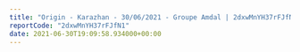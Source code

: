 ```yaml
---
title: "Origin - Karazhan - 30/06/2021 - Groupe Amdal | 2dxwMnYH37rFJfN1"
reportCode: "2dxwMnYH37rFJfN1"
date: 2021-06-30T19:09:58.934000+00:00
---
```

